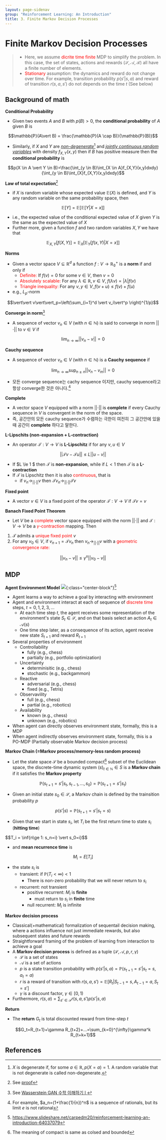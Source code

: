 ```yaml
---
layout: page-sidenav
group: "Reinforcement Learning: An Introduction"
title: 3. Finite Markov Decision Processes
---
```


# Finite Markov Decision Processes
>- Here, we assume <span style=color:red>dicrite time finite</span> MDP to simplify the problem. In this case, the set of states, actions and rewards ($\mathcal{S},\mathcal{A},\mathcal{R}$) all have a finite number of elements.
>- <span style=color:red>Stationary</span> assumption: the dynamics and reward do not change over time. For example, transition probability $p({s'}|{s,a})$ and reward of transition $r(s,a,s')$ do not depends on the time $t$ (See below)

Background of math
------------------
**Conditional Probability**
- Given two events $A$ and $B$ with $p(B) > 0$, the **conditional probability** of $A$ given $B$ is

$$\mathbb{P}(A\vert B) = \frac{\mathbb{P}(A \cap B)}{\mathbb{P}(B)}$$

- Similarly, if $X$ and $Y$ are <u>*non-degenerate*</u>[^1] and <u>*jointly continuous random variables*</u> with density $f_{X,Y}(x,y)$ then if $B$ has positive measure then the **conditional probability** is

$$p(X \in A \vert Y \in B)=\frac{\int_{y \in B}\int_{X \in A}f_{X,Y}(x,y)dxdy}{\int_{y \in B}\int_{X}f_{X,Y}(x,y)dxdy}$$

**Law of total expectation**[^2]
- if $X$ is random variable whose expected value $\mathbb{E}(X)$ is defined, and $Y$ is any random variable on the same probability space, then

$$\mathbb{E}[Y]=\mathbb{E}[\mathbb{E}[Y\vert X=x]]$$

- i.e., the expected value of the conditional expected value of $X$ given $Y$ is the same as the expected value of $X$
- Further more, given a function $f$ and two random variables $X, Y$ we have that

$$\mathbb{E}_{X,Y}[f(X,Y)]=\mathbb{E}_X[\mathbb{E}_Y[f(x,Y)\vert X=x]]$$

**Norms**
- Given a vector space $V \subseteq \mathbb{R}^d$ a function $f:V \to \mathbb{R_0}^+$ is a **norm** if and only if
  - <span style="color:red">Definite:</span> If $f(v)=0$ for some $v\in V$, then $v=0$
  - <span style="color:red">Absolutely scalable:</span> For any $\lambda\in \mathbb{R}, v\in V, \; f(\lambda v)=\vert\lambda \vert f(v)$
  - <span style="color:red">Triangle inequality:</span> For any $v,y \in V, f(v+u) \le f(v)+f(u)$
- e.g., $L_p$-norm

$$\vert\vert v\vert\vert_p=\left(\sum_{i=1}^d \vert v_i\vert^p \right)^{1/p}$$

**Converge in norm**[^3]
- A sequence of vector $v_n\in V$ (with $n \in \mathbb{N}$) is said to converge in norm $\vert\vert\cdot\vert\vert$ to $v\in V$ if

$$\lim_{n\to \infty}\vert\vert v_n - v\vert\vert=0$$

**Cauchy sequence**
- A sequence of vector $v_n\in V$ (with $n \in \mathbb{N}$) is a **Cauchy sequence** if

$$\lim_{n\to \infty}\sup_{n\ge n}\vert\vert v_n-v_m\vert\vert=0$$

- 모든 converge sequence는 cachy sequence 이지만, cauchy sequence라고 항상 converge한 것은 아니다.[^4]

**Complete**
- A vector space $V$ equipped with a norm $\vert\vert\cdot\vert\vert$ is **complete** if every Cauchy sequence in $V$ is convergent in the norm of the space.
- 즉, 공간안의 모든 cauchy sequence가 수렴하는 극한이 여전히 그 공간안에 있을때 공간이 **complete** 하다고 말한다.

**L-Lipschits (non-expansion + L-contraction)**
- An operator $\mathcal{T}:V\to V$ is **L-Lipschitz** if for any $v,u \in V$

$$\vert\vert\mathcal{T}v - \mathcal{T}u\vert\vert \le L\vert\vert u-v \vert\vert$$

- If $L \le 1 $ then $\mathcal{T}$ is **non-expansion**, while if $L<1$ then $\mathcal{T}$ is a **L-contraction**
- If $\mathcal{T}$ is Lipschitz then it is also <span style=color:red>continuous</span>, that is
  - if $v_n \to_{\vert\vert\cdot\vert\vert}v$ then $\mathcal{T}v_n \to_{\vert\vert\cdot\vert\vert}\mathcal{T}v$

**Fixed point**
- A vector $v\in V$ is a fixed point of the operator $\mathcal{T}:V\to V$ if $\mathcal{T}v=v$

**Banach Fixed Point Theorem**
- Let $V$ be a <span style=color:red>complete</span> vector space equipped with the norm $\vert\vert\cdot\vert\vert$ and $\mathcal{T}:V\to V$ be a <span style=color:red>$\gamma$-contraction</span> mapping. Then
1. $\mathcal{T}$ admits a <span style=color:red>unique fixed point</span> $v$
2. For any $v_0 \in V$, if $v_{n+1}=\mathcal{T}v_n$ then $v_n\to_{\vert\vert\cdot\vert\vert}v$ with a <span style=color:red>geometric convergence rate:</span>

$$\vert\vert v_n-v\vert\vert \le \gamma^n\vert\vert v_0-v \vert\vert$$

MDP
---

**Agent Environment Model**
![]({{site.baseurl}}/images/rl_study/rli-1.1.PNG){:class="center-block"}[^5]
- Agent learns a way to achieve a goal by interacting with environment
- Agent and environment interact at each of sequence of <span style=color:red>discrete time</span> steps, $t=0,1,2,3,...$
  - At each time step $t$, the agent receives some representation of the environment's state $S_t \in \mathcal{S}$, and on that basis select an action $A_t \in \mathcal{A}(s)$
  - One time step later, as a consequence of its action, agent receive new state $S_{t+1}$ and reward $R_{t+1}$
- Several properties of environment
  - Controllability
    - fully (e.g., chess)
    - partially (e.g., portfolio optimization)
  - Uncertainty
    - determinisitic (e.g., chess)
    - stochastic (e.g., backgammon)
  - Reactive
    - adversarial (e.g., chess)
    - fixed (e.g., Tetris)
  - Observavility
    - full (e.g., chess)
    - partial (e.g., robotics)
  - Availability
    - known (e.g., chess)
    - unknown (e.g., robotics)
- When agent can directly observes environment state, formally, this is a MDP
- When agent indirectly observes environment state, formally, this is a PO-MDP (Partially observable Markov decision process)

**Markov Chain (=Markov process/memory-less random process)**
- Let the state space $\mathcal{S}$ be a bounded compact[^6] subset of the Euclidean space, the discrete-time dynamic system ${(s)}_{t\in \mathbb{N}} \in S$ is a **Markov chain** if it satisfies the **Markov property**

$$\mathbb{P}({s_{t+1}=s'}|{s_t, s_{t-1}, ..., s_0})=\mathbb{P}({s_{t+1}=s'}|{s_t})$$

- Given an initial state $s_0\in \mathcal{S}$, a Markov chain is defined by the trainsition probability $p$

$$p({s'}|{s})=\mathbb{P}({s_{t+1}=s'}|{s_t=s})$$

- Given that we start in state $s_i$, let $T_i$ be the first return time to state $s_i$ (**hitting time**)

$$T_i = \inf\{n\ge 1: s_n=i} \vert s_0=i\}$$

- and **mean recurrence time** is

$$M_i=E[T_i]$$

- the state $s_i$ is
  - transient: if $\mathbb{P}(T_i < \infty) < 1$
    - There is non-zero probability that we will never return to $s_i$
  - recurrent: not transient
    - positive recurrent: $M_i$ is **finite**
      - must return to $s_i$ in **finite** time
    - null recurrent: $M_i$ is infinite

**Markov decision process**
- Classical(+mathematical) formalization of sequentail decision making, where a actions influence not just immediate rewards, but also subsequent states and future rewards
- Straightforward framing of the problem of learning from interaction to achieve a goal
- A **Markov decision process** is defined as a tuple ($\mathcal{S},\mathcal{A},p,r,\gamma$)
  - $\mathcal{S}$ is a set of states
  - $\mathcal{A}$ is a set of actions
  - $p$ is a state transition probability with $p({s'}|{s,a})=\mathbb{P}({s_{t+1}=s'}|{s_t=s, a_t=a})$
  - $r$ is a reward of transition with $r(s,a,s')=\mathbb{E}[{R_t}|{S_{t-1}=s, A_{t-1}=a,S_t=s'}]$
  - $\gamma$ is a discount factor, $\gamma \in [0,1)$
- Furthermore, $r(s,a)=\sum_{s'\in \mathcal{S}}r(s,a,s')p({s'}|{s,a})$

**Return**
- The **return** $G_t$ is total discounted reward from time-step $t$

$$G_t=R_{t+1}+\gamma R_{t+2}+...=\sum_{k=0}^{\infty}\gamma^k R_{t+k+1}$$


References
----------
[^1]: $X$ is degenerate if, for some $a \in \mathbb{R}, p(X=a)=1$. A random variable that is not degenerate is called non-degenerate.
[^2]: See [proof](https://en.wikipedia.org/wiki/Law_of_total_expectation#Proof_in_the_general_case)
[^3]: See [Wasserstein GAN 수학 이해하기 I ](https://www.slideshare.net/ssuser7e10e4/wasserstein-gan-i)
[^4]: For example, $a_n=(1+\frac{1}{n})^n$ is a sequence of rationals, but its limit $e$ is not rational
[^5]: https://www.slideshare.net/carpedm20/reinforcement-learning-an-introduction-64037079
[^6]: The meaning of compact is same as colsed and bounded
